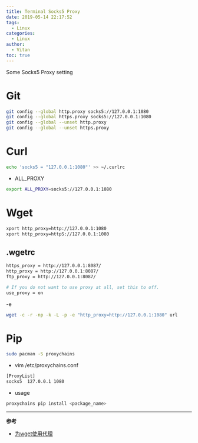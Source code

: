 ```yaml
---
title: Terminal Socks5 Proxy
date: 2019-05-14 22:17:52
tags:
  - Linux
categories:
  - Linux
author:
  - Vitan
toc: true
---
```

Some Socks5 Proxy setting
<!--more-->
# Git
```bash
git config --global http.proxy socks5://127.0.0.1:1080
git config --global https.proxy socks5://127.0.0.1:1080
git config --global --unset http.proxy
git config --global --unset https.proxy
```

# Curl
```bash .curlrc
echo 'socks5 = "127.0.0.1:1080"' >> ~/.curlrc
```

- ALL_PROXY

```bash
export ALL_PROXY=socks5://127.0.0.1:1080
```

# Wget
```bash EVN Config
xport http_proxy=http://127.0.0.1:1080
xport http_proxy=httpS://127.0.0.1:1080
```

## .wgetrc
```bash ~/.wgetrc
https_proxy = http://127.0.0.1:8087/
http_proxy = http://127.0.0.1:8087/
ftp_proxy = http://127.0.0.1:8087/

# If you do not want to use proxy at all, set this to off.
use_proxy = on
```
-e

```bash
wget -c -r -np -k -L -p -e "http_proxy=http://127.0.0.1:1080" url
```

# Pip
```bash
sudo pacman -S proxychains
```
- vim /etc/proxychains.conf

```bash /etc/proxychains.conf
[ProxyList]
socks5  127.0.0.1 1080
```

- usage

```bash
proxychains pip install <package_name>
```

---
**参考**
- [为wget使用代理](https://my.oschina.net/u/2306127/blog/791258)

